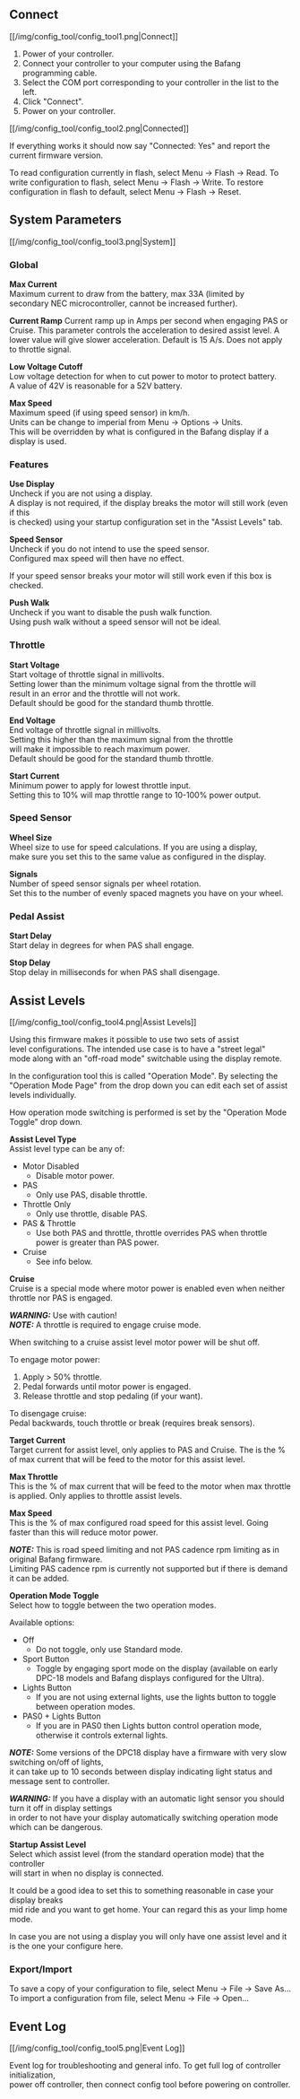 ## Connect
[[/img/config_tool/config_tool1.png|Connect]]

1. Power of your controller.
2. Connect your controller to your computer using the Bafang programming cable.
3. Select the COM port corresponding to your controller in the list to the left.
4. Click "Connect".
5. Power on your controller.

[[/img/config_tool/config_tool2.png|Connected]]

If everything works it should now say "Connected: Yes" and report the current firmware version.

To read configuration currently in flash, select Menu -> Flash -> Read.
To write configuration to flash, select Menu -> Flash -> Write.
To restore configuration in flash to default, select Menu -> Flash -> Reset.

## System Parameters
[[/img/config_tool/config_tool3.png|System]]

### Global

**Max Current**  
Maximum current to draw from the battery, max 33A  (limited by  
secondary NEC microcontroller, cannot be increased further). 

**Current Ramp**
Current ramp up in Amps per second when engaging PAS or Cruise.
This parameter controls the acceleration to desired assist level.
A lower value will give slower acceleration. Default is 15 A/s.
Does not apply to throttle signal.

**Low Voltage Cutoff**  
Low voltage detection for when to cut power to motor to protect battery.  
A value of 42V is reasonable for a 52V battery.

**Max Speed**  
Maximum speed (if using speed sensor) in km/h.  
Units can be change to imperial from Menu -> Options -> Units.  
This will be overridden by what is configured in the Bafang display if a display is used.


### Features
**Use Display**  
Uncheck if you are not using a display.  
A display is not required, if the display breaks the motor will still work (even if this  
is checked) using your startup configuration set in the "Assist Levels" tab.

**Speed Sensor**  
Uncheck if you do not intend to use the speed sensor.  
Configured max speed will then have no effect.

If your speed sensor breaks your motor will still work even if this box is checked.


**Push Walk**  
Uncheck if you want to disable the push walk function.  
Using push walk without a speed sensor will not be ideal.


### Throttle

**Start Voltage**  
Start voltage of throttle signal in millivolts.  
Setting lower than the minimum voltage signal from the throttle will  
result in an error and the throttle will not work.  
Default should be good for the standard thumb throttle.

**End Voltage**  
End voltage of throttle signal in millivolts.  
Setting this higher than the maximum signal from the throttle  
will make it impossible to reach maximum power.  
Default should be good for the standard thumb throttle.

**Start Current**  
Minimum power to apply for lowest throttle input.  
Setting this to 10% will map throttle range to 10-100% power output.

### Speed Sensor

**Wheel Size**  
Wheel size to use for speed calculations. If you are using a display,  
make sure you set this to the same value as configured in the display.

**Signals**  
Number of speed sensor signals per wheel rotation.  
Set this to the number of evenly spaced magnets you have on your wheel.


### Pedal Assist

**Start Delay**  
Start delay in degrees for when PAS shall engage.

**Stop Delay**  
Stop delay in milliseconds for when PAS shall disengage.


## Assist Levels
[[/img/config_tool/config_tool4.png|Assist Levels]]

Using this firmware makes it possible to use two sets of assist  
level configurations. The intended use case is to have a "street legal"  
mode along with an "off-road mode" switchable using the display remote.

In the configuration tool this is called "Operation Mode". By selecting the  
"Operation Mode Page" from the drop down you can edit each set of assist levels individually.

How operation mode switching is performed is set by the "Operation Mode Toggle" drop down.


**Assist Level Type**  
Assist level type can be any of:
* Motor Disabled
  - Disable motor power.
* PAS
  - Only use PAS, disable throttle.
* Throttle Only
  - Only use throttle, disable PAS.
* PAS & Throttle
  - Use both PAS and throttle, throttle overrides PAS when throttle power is greater than PAS power.
* Cruise
  - See info below.

**Cruise**  
Cruise is a special mode where motor power is enabled even when neither throttle nor PAS is engaged.  

_**WARNING:**_ Use with caution!  
_**NOTE:**_ A throttle is required to engage cruise mode.  

When switching to a cruise assist level motor power will be shut off.

To engage motor power:  
1. Apply > 50% throttle.
2. Pedal forwards until motor power is engaged.
3. Release throttle and stop pedaling (if your want).

To disengage cruise:  
Pedal backwards, touch throttle or break (requires break sensors).


**Target Current**  
Target current for assist level, only applies to PAS and Cruise.
The is the % of max current that will be feed to the motor for this assist level.

**Max Throttle**  
This is the % of max current that will be feed to the motor when max throttle is applied.
Only applies to throttle assist levels.

**Max Speed**  
This is the % of max configured road speed for this assist level.
Going faster than this will reduce motor power.

_**NOTE:**_
This is road speed limiting and not PAS cadence rpm limiting as in original Bafang firmware.  
Limiting PAS cadence rpm is currently not supported but if there is demand it can be added.


**Operation Mode Toggle**  
Select how to toggle between the two operation modes.

Available options:
* Off
  - Do not toggle, only use Standard mode.
* Sport Button
  - Toggle by engaging sport mode on the display (available on early DPC-18 models and Bafang displays configured for the Ultra).
* Lights Button
  - If you are not using external lights, use the lights button to toggle between operation modes.
* PAS0 + Lights Button
  - If you are in PAS0 then Lights button control operation mode, otherwise it controls external lights.

_**NOTE:**_
Some versions of the DPC18 display have a firmware with very slow switching on/off of lights,  
it can take up to 10 seconds between display indicating light status and message sent to controller.

_**WARNING:**_
If you have a display with an automatic light sensor you should turn it off in display settings  
in order to not have your display automatically switching operation mode which can be dangerous.


**Startup Assist Level**  
Select which assist level (from the standard operation mode) that the controller    
will start in when no display is connected.

It could be a good idea to set this to something reasonable in case your display breaks  
mid ride and you want to get home. Your can regard this as your limp home mode.

In case you are not using a display you will only have one assist level and it is the one your configure here.


### Export/Import
To save a copy of your configuration to file, select Menu -> File -> Save As...  
To import a configuration from file, select Menu -> File -> Open...

## Event Log
[[/img/config_tool/config_tool5.png|Event Log]]

Event log for troubleshooting and general info. To get full log of controller initialization,  
power off controller, then connect config tool before powering on controller.